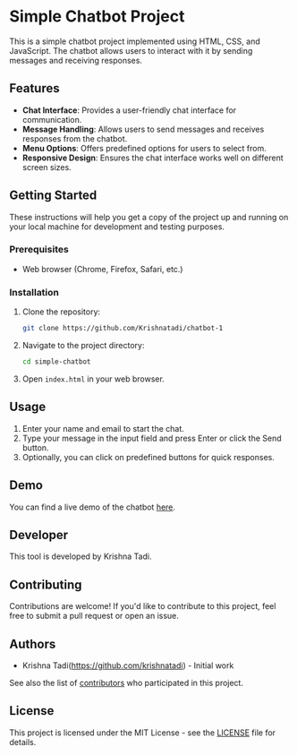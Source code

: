 # Simple Chatbot Project

This is a simple chatbot project implemented using HTML, CSS, and JavaScript. The chatbot allows users to interact with it by sending messages and receiving responses.

## Features

- **Chat Interface**: Provides a user-friendly chat interface for communication.
- **Message Handling**: Allows users to send messages and receives responses from the chatbot.
- **Menu Options**: Offers predefined options for users to select from.
- **Responsive Design**: Ensures the chat interface works well on different screen sizes.

## Getting Started

These instructions will help you get a copy of the project up and running on your local machine for development and testing purposes.

### Prerequisites

- Web browser (Chrome, Firefox, Safari, etc.)

### Installation

1. Clone the repository:

   ```bash
   git clone https://github.com/Krishnatadi/chatbot-1
   ```

2. Navigate to the project directory:

   ```bash
   cd simple-chatbot
   ```

3. Open `index.html` in your web browser.

## Usage

1. Enter your name and email to start the chat.
2. Type your message in the input field and press Enter or click the Send button.
3. Optionally, you can click on predefined buttons for quick responses.

## Demo

You can find a live demo of the chatbot [here](#).

## Developer

This tool is developed by Krishna Tadi.

## Contributing

Contributions are welcome! If you'd like to contribute to this project, feel free to submit a pull request or open an issue.

## Authors

- Krishna Tadi(https://github.com/krishnatadi) - Initial work

See also the list of [contributors](#) who participated in this project.

## License

This project is licensed under the MIT License - see the [LICENSE](LICENSE) file for details.
